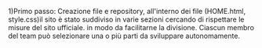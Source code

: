 1)Primo passo:
Creazione file e repository, all'interno dei file (HOME.html, style.css)il sito è stato suddiviso in varie sezioni cercando di rispettare le misure del sito ufficiale. 
in modo da facilitarne la divisione.
Ciascun membro del team può selezionare una o più parti da sviluppare autonomamente.
